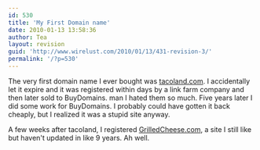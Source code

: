 ```yaml
---
id: 530
title: 'My First Domain name'
date: 2010-01-13 13:58:36
author: Tea
layout: revision
guid: 'http://www.wirelust.com/2010/01/13/431-revision-3/'
permalink: '/?p=530'
---
```


The very first domain name I ever bought was [tacoland.com](http://www.tacoland.com). I accidentally let it expire and it was registered within days by a link farm company and then later sold to BuyDomains. man I hated them so much. Five years later I did some work for BuyDomains. I probably could have gotten it back cheaply, but I realized it was a stupid site anyway.

A few weeks after tacoland, I registered [GrilledCheese.com](http://www.grilledcheese.com), a site I still like but haven't updated in like 9 years. Ah well.